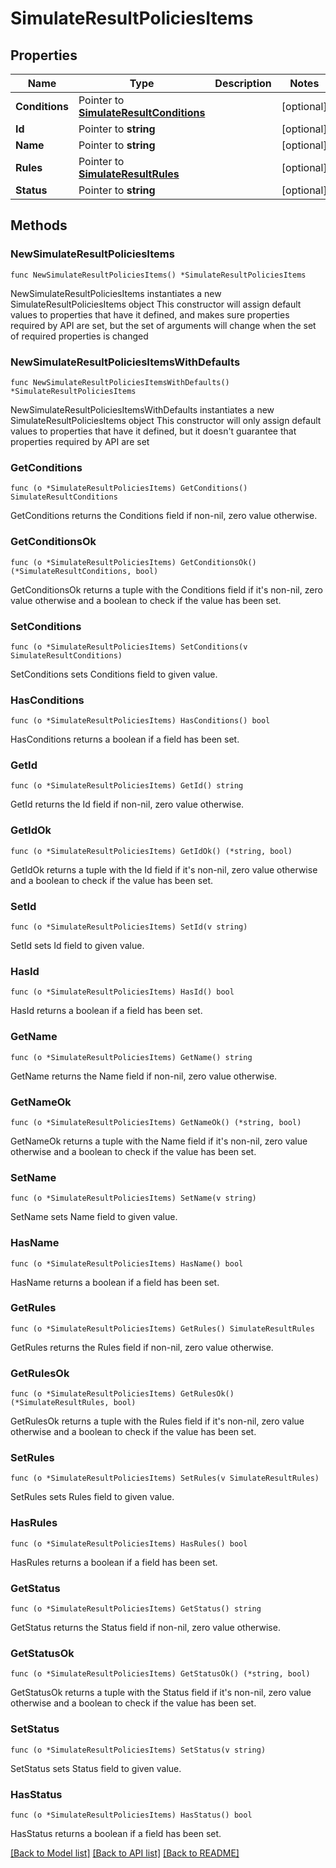 # SimulateResultPoliciesItems

## Properties

Name | Type | Description | Notes
------------ | ------------- | ------------- | -------------
**Conditions** | Pointer to [**SimulateResultConditions**](SimulateResultConditions.md) |  | [optional] 
**Id** | Pointer to **string** |  | [optional] 
**Name** | Pointer to **string** |  | [optional] 
**Rules** | Pointer to [**SimulateResultRules**](SimulateResultRules.md) |  | [optional] 
**Status** | Pointer to **string** |  | [optional] 

## Methods

### NewSimulateResultPoliciesItems

`func NewSimulateResultPoliciesItems() *SimulateResultPoliciesItems`

NewSimulateResultPoliciesItems instantiates a new SimulateResultPoliciesItems object
This constructor will assign default values to properties that have it defined,
and makes sure properties required by API are set, but the set of arguments
will change when the set of required properties is changed

### NewSimulateResultPoliciesItemsWithDefaults

`func NewSimulateResultPoliciesItemsWithDefaults() *SimulateResultPoliciesItems`

NewSimulateResultPoliciesItemsWithDefaults instantiates a new SimulateResultPoliciesItems object
This constructor will only assign default values to properties that have it defined,
but it doesn't guarantee that properties required by API are set

### GetConditions

`func (o *SimulateResultPoliciesItems) GetConditions() SimulateResultConditions`

GetConditions returns the Conditions field if non-nil, zero value otherwise.

### GetConditionsOk

`func (o *SimulateResultPoliciesItems) GetConditionsOk() (*SimulateResultConditions, bool)`

GetConditionsOk returns a tuple with the Conditions field if it's non-nil, zero value otherwise
and a boolean to check if the value has been set.

### SetConditions

`func (o *SimulateResultPoliciesItems) SetConditions(v SimulateResultConditions)`

SetConditions sets Conditions field to given value.

### HasConditions

`func (o *SimulateResultPoliciesItems) HasConditions() bool`

HasConditions returns a boolean if a field has been set.

### GetId

`func (o *SimulateResultPoliciesItems) GetId() string`

GetId returns the Id field if non-nil, zero value otherwise.

### GetIdOk

`func (o *SimulateResultPoliciesItems) GetIdOk() (*string, bool)`

GetIdOk returns a tuple with the Id field if it's non-nil, zero value otherwise
and a boolean to check if the value has been set.

### SetId

`func (o *SimulateResultPoliciesItems) SetId(v string)`

SetId sets Id field to given value.

### HasId

`func (o *SimulateResultPoliciesItems) HasId() bool`

HasId returns a boolean if a field has been set.

### GetName

`func (o *SimulateResultPoliciesItems) GetName() string`

GetName returns the Name field if non-nil, zero value otherwise.

### GetNameOk

`func (o *SimulateResultPoliciesItems) GetNameOk() (*string, bool)`

GetNameOk returns a tuple with the Name field if it's non-nil, zero value otherwise
and a boolean to check if the value has been set.

### SetName

`func (o *SimulateResultPoliciesItems) SetName(v string)`

SetName sets Name field to given value.

### HasName

`func (o *SimulateResultPoliciesItems) HasName() bool`

HasName returns a boolean if a field has been set.

### GetRules

`func (o *SimulateResultPoliciesItems) GetRules() SimulateResultRules`

GetRules returns the Rules field if non-nil, zero value otherwise.

### GetRulesOk

`func (o *SimulateResultPoliciesItems) GetRulesOk() (*SimulateResultRules, bool)`

GetRulesOk returns a tuple with the Rules field if it's non-nil, zero value otherwise
and a boolean to check if the value has been set.

### SetRules

`func (o *SimulateResultPoliciesItems) SetRules(v SimulateResultRules)`

SetRules sets Rules field to given value.

### HasRules

`func (o *SimulateResultPoliciesItems) HasRules() bool`

HasRules returns a boolean if a field has been set.

### GetStatus

`func (o *SimulateResultPoliciesItems) GetStatus() string`

GetStatus returns the Status field if non-nil, zero value otherwise.

### GetStatusOk

`func (o *SimulateResultPoliciesItems) GetStatusOk() (*string, bool)`

GetStatusOk returns a tuple with the Status field if it's non-nil, zero value otherwise
and a boolean to check if the value has been set.

### SetStatus

`func (o *SimulateResultPoliciesItems) SetStatus(v string)`

SetStatus sets Status field to given value.

### HasStatus

`func (o *SimulateResultPoliciesItems) HasStatus() bool`

HasStatus returns a boolean if a field has been set.


[[Back to Model list]](../README.md#documentation-for-models) [[Back to API list]](../README.md#documentation-for-api-endpoints) [[Back to README]](../README.md)


